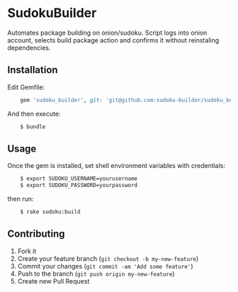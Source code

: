 # SudokuBuilder

Automates package building on onion/sudoku. Script logs into onion account,
selects build package action and confirms it without reinstaling dependencies.

## Installation

Edit Gemfile:

```ruby
    gem 'sudoku_builder', git: 'git@github.com:sudoku-builder/sudoku_builder.git'
```

And then execute:
```bash
    $ bundle
```
## Usage

Once the gem is installed, set shell environment variables with credentials:
```bash
    $ export SUDOKU_USERNAME=yourusername
    $ export SUDOKU_PASSWORD=yourpassword
```
then run:
```bash
    $ rake sudoku:build
```
## Contributing

1. Fork it
2. Create your feature branch (`git checkout -b my-new-feature`)
3. Commit your changes (`git commit -am 'Add some feature'`)
4. Push to the branch (`git push origin my-new-feature`)
5. Create new Pull Request
